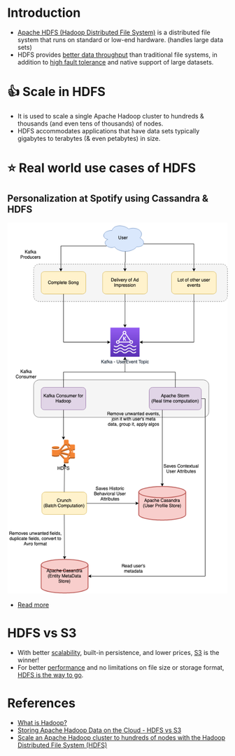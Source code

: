 # Introduction
- [Apache HDFS (Hadoop Distributed File System)](https://hadoop.apache.org/docs/r1.2.1/hdfs_design.html) is a distributed file system that runs on standard or low-end hardware. (handles large data sets)
- HDFS provides [better data throughput](../../../0_SystemGlossaries/Scalability/LatencyThroughput.md) than traditional file systems, in addition to [high fault tolerance](../../../0_SystemGlossaries/Reliability/FaultTolerance.md) and native support of large datasets.

# :+1: Scale in HDFS
- It is used to scale a single Apache Hadoop cluster to hundreds & thousands (and even tens of thousands) of nodes.
- HDFS accommodates applications that have data sets typically gigabytes to terabytes (& even petabytes) in size.

# :star: Real world use cases of HDFS

## Personalization at Spotify using Cassandra & HDFS

[![img.png](../../../../3_HLDDesignProblems/PersonalizationSpotify/assets/PersonalizationSpotify.drawio.png)](../../../../3_HLDDesignProblems/PersonalizationSpotify)

- [Read more](../../../../3_HLDDesignProblems/PersonalizationSpotify)

# HDFS vs S3
- With better [scalability](../../../0_SystemGlossaries/Scalability/DBScalability.md), built-in persistence, and lower prices, [S3](../../../../2_AWSComponents/7_StorageServices/AmazonS3/Readme.md) is the winner!
- For better [performance](../../../0_SystemGlossaries/Scalability/LatencyThroughput.md) and no limitations on file size or storage format, [HDFS is the way to go](https://www.integrate.io/blog/storing-apache-hadoop-data-cloud-hdfs-vs-s3/).

# References
- [What is Hadoop?](https://aws.amazon.com/emr/details/hadoop/what-is-hadoop/)
- [Storing Apache Hadoop Data on the Cloud - HDFS vs S3](https://www.integrate.io/blog/storing-apache-hadoop-data-cloud-hdfs-vs-s3/)
- [Scale an Apache Hadoop cluster to hundreds of nodes with the Hadoop Distributed File System (HDFS)](https://www.ibm.com/in-en/topics/hdfs)